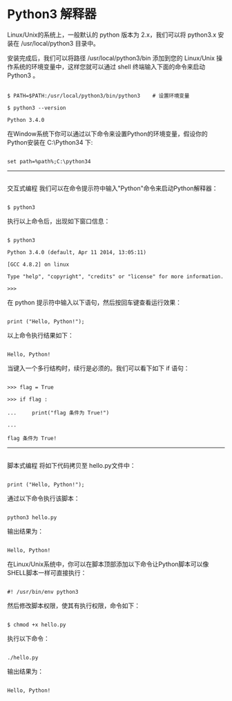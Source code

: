 # Python3 解释器

Linux/Unix的系统上，一般默认的 python 版本为 2.x，我们可以将 python3.x 安装在 /usr/local/python3 目录中。

安装完成后，我们可以将路径 /usr/local/python3/bin 添加到您的 Linux/Unix 操作系统的环境变量中，这样您就可以通过 shell 终端输入下面的命令来启动 Python3 。

```
$ PATH=$PATH:/usr/local/python3/bin/python3    # 设置环境变量
$ python3 --version
Python 3.4.0
```
在Window系统下你可以通过以下命令来设置Python的环境变量，假设你的Python安装在 C:\Python34 下:
```
set path=%path%;C:\python34
```
---
## 
交互式编程
我们可以在命令提示符中输入"Python"命令来启动Python解释器：
```
$ python3
```
执行以上命令后，出现如下窗口信息：
```
$ python3
Python 3.4.0 (default, Apr 11 2014, 13:05:11) 
[GCC 4.8.2] on linux
Type "help", "copyright", "credits" or "license" for more information.
>>> 
```
在 python 提示符中输入以下语句，然后按回车键查看运行效果：
```
print ("Hello, Python!");
```
以上命令执行结果如下：
```
Hello, Python!
```
当键入一个多行结构时，续行是必须的。我们可以看下如下 if 语句：
```
>>> flag = True
>>> if flag :
...     print("flag 条件为 True!")
... 
flag 条件为 True!
```
---
## 
脚本式编程
将如下代码拷贝至 hello.py文件中：
```
print ("Hello, Python!");
```
通过以下命令执行该脚本：
```
python3 hello.py
```
输出结果为：
```
Hello, Python!
```

在Linux/Unix系统中，你可以在脚本顶部添加以下命令让Python脚本可以像SHELL脚本一样可直接执行：

```
#! /usr/bin/env python3
```
然后修改脚本权限，使其有执行权限，命令如下：
```
$ chmod +x hello.py
```
执行以下命令：
```
./hello.py
```
输出结果为：
```
Hello, Python!
```
			
						
			
